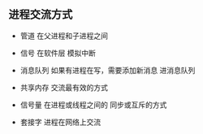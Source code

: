 ##  进程交流方式
* 管道
在父进程和子进程之间

* 信号
在软件层 模拟中断

* 消息队列
如果有进程在写，需要添加新消息 进消息队列

* 共享内存
交流最有效的方式

* 信号量
在进程或线程之间的 同步或互斥的方式

* 套接字
进程在网络上交流
